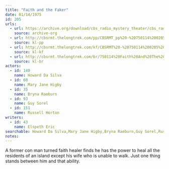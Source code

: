 ```yaml
---
title: "Faith and the Faker"
date: 01/14/1975
id: 205
urls: 
  - url: https://archive.org/download/cbs_radio_mystery_theater/cbs_radio_mystery_theater-0201-0250.zip/cbs_radio_mystery_theater-0201-0250%2Fcbsrmt_0205_faith_and_the_faker.mp3
    source: archive-org
  - url: http://cbsrmt.thelongtrek.com/pp/CBSRMT_pp%20-%20750114%200205%20Faith%20and%20the%20Faker.mp3
    source: kl-pp
  - url: http://cbsrmt.thelongtrek.com/kf/CBSRMT%20-%20750114%200205%20Faith%20And%20The%20Faker_kf.mp3
    source: kl-kf
  - url: http://cbsrmt.thelongtrek.com/br/750114%20Faith%20And%20The%20Faker%20-%20WOR.mp3
    source: kl-br
actors:  
  - id: 140
    name: Howard Da Silva  
  - id: 60
    name: Mary Jane Higby  
  - id: 35
    name: Bryna Raeburn  
  - id: 93
    name: Guy Sorel  
  - id: 151
    name: Russell Horton
writers:  
  - id: 43
    name: Elspeth Eric
searchable: Howard Da Silva,Mary Jane Higby,Bryna Raeburn,Guy Sorel,Russell Horton Elspeth Eric
notes:  
---
```

A former con man turned faith healer finds he has the power to heal all the residents of an island except his wife who is unable to walk. Just one thing stands between him and that ability.